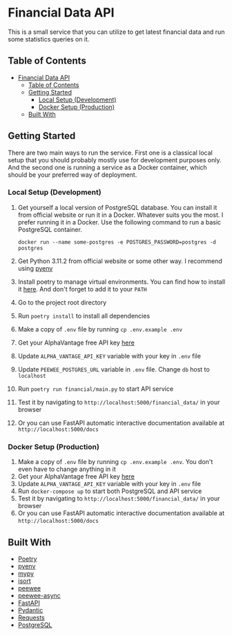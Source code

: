 # Financial Data API

This is a small service that you can utilize to get latest financial data and run some statistics queries on it.

## Table of Contents

- [Financial Data API](#financial-data-api)
  - [Table of Contents](#table-of-contents)
  - [Getting Started](#getting-started)
    - [Local Setup (Development)](#local-setup-development)
    - [Docker Setup (Production)](#docker-setup-production)
  - [Built With](#built-with)

## Getting Started

There are two main ways to run the service. First one is a classical local setup that you should probably mostly use for development purposes only.
And the second one is running a service as a Docker container, which should be your preferred way of deployment.

### Local Setup (Development)

1. Get yourself a local version of PostgreSQL database. You can install it from official website or run it in a Docker. Whatever suits you the most.
   I prefer running it in a Docker. Use the following command to run a basic PostgreSQL container.

   ```shell
   docker run --name some-postgres -e POSTGRES_PASSWORD=postgres -d postgres
   ```

2. Get Python 3.11.2 from official website or some other way. I recommend using [pyenv](https://github.com/pyenv/pyenv)
3. Install poetry to manage virtual environments. You can find how to install it [here](https://python-poetry.org/docs/#installation).
   And don't forget to add it to your `PATH`
4. Go to the project root directory
5. Run `poetry install` to install all dependencies
6. Make a copy of `.env` file by running `cp .env.example .env`
7. Get your AlphaVantage free API key [here](https://www.alphavantage.co/support/#api-key)
8. Update `ALPHA_VANTAGE_API_KEY` variable with your key in `.env` file
9. Update `PEEWEE_POSTGRES_URL` variable in `.env` file. Change `db` host to `localhost`
10. Run `poetry run financial/main.py` to start API service
11. Test it by navigating to `http://localhost:5000/financial_data/` in your browser
12. Or you can use FastAPI automatic interactive documentation available at `http://localhost:5000/docs`

### Docker Setup (Production)

1. Make a copy of `.env` file by running `cp .env.example .env`. You don't even have to change anything in it
2. Get your AlphaVantage free API key [here](https://www.alphavantage.co/support/#api-key)
3. Update `ALPHA_VANTAGE_API_KEY` variable with your key in `.env` file
4. Run `docker-compose up` to start both PostgreSQL and API service
5. Test it by navigating to `http://localhost:5000/financial_data/` in your browser 
6. Or you can use FastAPI automatic interactive documentation available at `http://localhost:5000/docs`

## Built With

- [Poetry](https://python-poetry.org/)
- [pyenv](https://github.com/pyenv/pyenv)
- [mypy](https://mypy-lang.org/)
- [isort](https://pycqa.github.io/isort/)
- [peewee](https://docs.peewee-orm.com/en/latest/)
- [peewee-async](https://peewee-async.readthedocs.io/en/latest/)
- [FastAPI](https://fastapi.tiangolo.com/)
- [Pydantic](https://docs.pydantic.dev/)
- [Requests](https://requests.readthedocs.io/en/latest/)
- [PostgreSQL](https://www.postgresql.org/)
